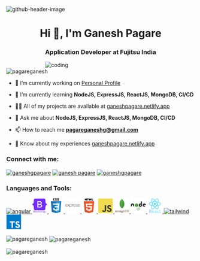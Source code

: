 ![github-header-image](https://github.com/pagareganesh/pagareganesh/assets/80468200/526d3a73-d9b3-41d1-aee0-f2a73a4e60d5)


<h1 align="center">Hi 👋, I'm Ganesh Pagare</h1>
<h3 align="center">Application Developer at Fujitsu India</h3>

<img align="right" alt="coding" width="400" src="https://github.com/pagareganesh/pagareganesh/assets/80468200/5d179133-7e23-4b49-bdd2-4879a617b50e">

<p align="left"> <img src="https://komarev.com/ghpvc/?username=pagareganesh&label=Profile%20views&color=0e75b6&style=flat" alt="pagareganesh" /> </p>

- 🔭 I’m currently working on [Personal Profile](ganeshpagare.netlify.app)

- 🌱 I’m currently learning **NodeJS, ExpressJS, ReactJS, MongoDB, CI/CD**

- 👨‍💻 All of my projects are available at [ganeshpagare.netlify.app](ganeshpagare.netlify.app)

- 💬 Ask me about **NodeJS, ExpressJS, ReactJS, MongoDB, CI/CD**

- 📫 How to reach me **pagareganeshg@gmail.com**

- 📄 Know about my experiences [ganeshpagare.netlify.app](ganeshpagare.netlify.app)

<h3 align="left">Connect with me:</h3>
<p align="left">
<a href="https://twitter.com/ganeshgpagare" target="blank"><img align="center" src="https://raw.githubusercontent.com/rahuldkjain/github-profile-readme-generator/master/src/images/icons/Social/twitter.svg" alt="ganeshgpagare" height="30" width="40" /></a>
<a href="https://linkedin.com/in/ganesh-pagare-949332247" target="blank"><img align="center" src="https://raw.githubusercontent.com/rahuldkjain/github-profile-readme-generator/master/src/images/icons/Social/linked-in-alt.svg" alt="ganesh pagare" height="30" width="40" /></a>
<a href="https://instagram.com/ganeshgpagare" target="blank"><img align="center" src="https://raw.githubusercontent.com/rahuldkjain/github-profile-readme-generator/master/src/images/icons/Social/instagram.svg" alt="ganeshgpagare" height="30" width="40" /></a>
</p>

<h3 align="left">Languages and Tools:</h3>
<p align="left"> <a href="https://angular.io" target="_blank" rel="noreferrer"> <img src="https://angular.io/assets/images/logos/angular/angular.svg" alt="angular" width="40" height="40"/> </a> <a href="https://getbootstrap.com" target="_blank" rel="noreferrer"> <img src="https://raw.githubusercontent.com/devicons/devicon/master/icons/bootstrap/bootstrap-plain-wordmark.svg" alt="bootstrap" width="40" height="40"/> </a> <a href="https://www.w3schools.com/css/" target="_blank" rel="noreferrer"> <img src="https://raw.githubusercontent.com/devicons/devicon/master/icons/css3/css3-original-wordmark.svg" alt="css3" width="40" height="40"/> </a> <a href="https://expressjs.com" target="_blank" rel="noreferrer"> <img src="https://raw.githubusercontent.com/devicons/devicon/master/icons/express/express-original-wordmark.svg" alt="express" width="40" height="40"/> </a> <a href="https://www.w3.org/html/" target="_blank" rel="noreferrer"> <img src="https://raw.githubusercontent.com/devicons/devicon/master/icons/html5/html5-original-wordmark.svg" alt="html5" width="40" height="40"/> </a> <a href="https://developer.mozilla.org/en-US/docs/Web/JavaScript" target="_blank" rel="noreferrer"> <img src="https://raw.githubusercontent.com/devicons/devicon/master/icons/javascript/javascript-original.svg" alt="javascript" width="40" height="40"/> </a> <a href="https://www.mongodb.com/" target="_blank" rel="noreferrer"> <img src="https://raw.githubusercontent.com/devicons/devicon/master/icons/mongodb/mongodb-original-wordmark.svg" alt="mongodb" width="40" height="40"/> </a> <a href="https://nodejs.org" target="_blank" rel="noreferrer"> <img src="https://raw.githubusercontent.com/devicons/devicon/master/icons/nodejs/nodejs-original-wordmark.svg" alt="nodejs" width="40" height="40"/> </a> <a href="https://reactjs.org/" target="_blank" rel="noreferrer"> <img src="https://raw.githubusercontent.com/devicons/devicon/master/icons/react/react-original-wordmark.svg" alt="react" width="40" height="40"/> </a> <a href="https://tailwindcss.com/" target="_blank" rel="noreferrer"> <img src="https://www.vectorlogo.zone/logos/tailwindcss/tailwindcss-icon.svg" alt="tailwind" width="40" height="40"/> </a> <a href="https://www.typescriptlang.org/" target="_blank" rel="noreferrer"> <img src="https://raw.githubusercontent.com/devicons/devicon/master/icons/typescript/typescript-original.svg" alt="typescript" width="40" height="40"/> </a> </p>

<p><img align="left" src="https://github-readme-stats.vercel.app/api/top-langs?username=pagareganesh&show_icons=true&locale=en&layout=compact" alt="pagareganesh" /></p>

<p>&nbsp;<img align="center" src="https://github-readme-stats.vercel.app/api?username=pagareganesh&show_icons=true&locale=en" alt="pagareganesh" /></p>

<p><img align="center" src="https://github-readme-streak-stats.herokuapp.com/?user=pagareganesh&" alt="pagareganesh" /></p>
